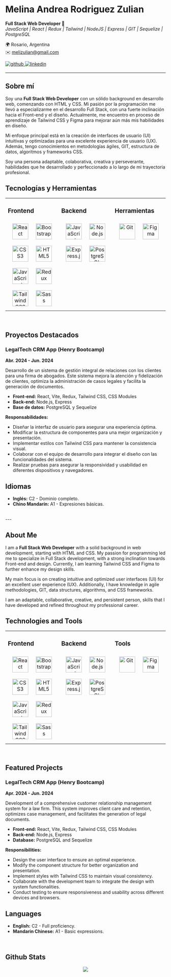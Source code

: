 # Melina Andrea Rodriguez Zulian

**Full Stack Web Developer 🚀**  
*JavaScript | React | Redux | Tailwind | NodeJS | Express | GIT | Sequelize | PostgreSQL*

🌍 Rosario, Argentina  
✉️ melizulian@gmail.com  
<div align="left">
<a href="https://github.com/melizulian" target="_blank">
<img src=https://img.shields.io/badge/github-%2324292e.svg?&style=for-the-badge&logo=github&logoColor=white alt=github style="margin-bottom: 5px;" />
</a>
<a href="https://linkedin.com/in/melizulian" target="_blank">
<img src=https://img.shields.io/badge/linkedin-%231E77B5.svg?&style=for-the-badge&logo=linkedin&logoColor=white alt=linkedin style="margin-bottom: 5px;" />
</a>  
</div>  

---

## Sobre mí

Soy una **Full Stack Web Developer** con un sólido background en desarrollo web, comenzando con HTML y CSS. Mi pasión por la programación me llevó a especializarme en el desarrollo Full Stack, con una fuerte inclinación hacia el Front-end y el diseño. Actualmente, me encuentro en proceso de aprendizaje de Tailwind CSS y Figma para mejorar aún más mis habilidades en diseño.

Mi enfoque principal está en la creación de interfaces de usuario (UI) intuitivas y optimizadas para una excelente experiencia de usuario (UX). Además, tengo conocimientos en metodologías ágiles, GIT, estructura de datos, algoritmos y frameworks CSS. 

Soy una persona adaptable, colaborativa, creativa y perseverante, habilidades que he desarrollado y perfeccionado a lo largo de mi trayectoria profesional.



## Tecnologías y Herramientas 
<table><tr><td valign="top" width="33%">


### Frontend  
<div align="center">  
<a href="https://reactjs.org/" target="_blank"><img style="margin: 10px" src="https://profilinator.rishav.dev/skills-assets/react-original-wordmark.svg" alt="React" height="50" /></a>  
<a href="https://getbootstrap.com/docs/3.4/javascript/" target="_blank"><img style="margin: 10px" src="https://profilinator.rishav.dev/skills-assets/bootstrap-plain.svg" alt="Bootstrap" height="50" /></a>  
<a href="https://www.w3schools.com/css/" target="_blank"><img style="margin: 10px" src="https://profilinator.rishav.dev/skills-assets/css3-original-wordmark.svg" alt="CSS3" height="50" /></a>  
<a href="https://en.wikipedia.org/wiki/HTML5" target="_blank"><img style="margin: 10px" src="https://profilinator.rishav.dev/skills-assets/html5-original-wordmark.svg" alt="HTML5" height="50" /></a>  
<a href="https://www.javascript.com/" target="_blank"><img style="margin: 10px" src="https://profilinator.rishav.dev/skills-assets/javascript-original.svg" alt="JavaScript" height="50" /></a>  
<a href="https://redux.js.org/" target="_blank"><img style="margin: 10px" src="https://profilinator.rishav.dev/skills-assets/redux-original.svg" alt="Redux" height="50" /></a>  
<a href="https://www.tailwindcss.com/" target="_blank"><img style="margin: 10px" src="https://profilinator.rishav.dev/skills-assets/tailwindcss.svg" alt="Tailwind CSS" height="50" /></a>  
<a href="https://sass-lang.com/" target="_blank"><img style="margin: 10px" src="https://profilinator.rishav.dev/skills-assets/sass-original.svg" alt="Sass" height="50" /></a>  
</div>

</td><td valign="top" width="33%">


### Backend  
<div align="center">  
<a href="https://www.javascript.com/" target="_blank"><img style="margin: 10px" src="https://profilinator.rishav.dev/skills-assets/javascript-original.svg" alt="JavaScript" height="50" /></a>  
<a href="https://nodejs.org/" target="_blank"><img style="margin: 10px" src="https://profilinator.rishav.dev/skills-assets/nodejs-original-wordmark.svg" alt="Node.js" height="50" /></a>  
<a href="https://expressjs.com/" target="_blank"><img style="margin: 10px" src="https://profilinator.rishav.dev/skills-assets/express-original-wordmark.svg" alt="Express.js" height="50" /></a>  
<a href="https://www.postgresql.org/" target="_blank"><img style="margin: 10px" src="https://profilinator.rishav.dev/skills-assets/postgresql-original-wordmark.svg" alt="PostgreSQL" height="50" /></a>  
</div>

</td><td valign="top" width="33%">


### Herramientas  
<div align="center">  
<a href="https://github.com/" target="_blank"><img style="margin: 10px" src="https://profilinator.rishav.dev/skills-assets/git-scm-icon.svg" alt="Git" height="50" /></a>  
<a href="https://www.figma.com/" target="_blank"><img style="margin: 10px" src="https://profilinator.rishav.dev/skills-assets/figma-icon.svg" alt="Figma" height="50" /></a>  
</div>

</td></tr></table>  

<br/>   

## Proyectos Destacados

### LegalTech CRM App (Henry Bootcamp)
**Abr. 2024 - Jun. 2024**

Desarrollo de un sistema de gestión integral de relaciones con los clientes para una firma de abogados. Este sistema mejora la atención y fidelización de clientes, optimiza la administración de casos legales y facilita la generación de documentos.

- **Front-end:** React, Vite, Redux, Tailwind CSS, CSS Modules
- **Back-end:** Node.js, Express
- **Base de datos:** PostgreSQL y Sequelize

**Responsabilidades:**
- Diseñar la interfaz de usuario para asegurar una experiencia óptima.
- Modificar la estructura de componentes para una mejor organización y presentación.
- Implementar estilos con Tailwind CSS para mantener la consistencia visual.
- Colaborar con el equipo de desarrollo para integrar el diseño con las funcionalidades del sistema.
- Realizar pruebas para asegurar la responsividad y usabilidad en diferentes dispositivos y navegadores.

## Idiomas

- **Inglés:** C2 - Dominio completo.
- **Chino Mandarín:** A1 - Expresiones básicas.

<br/> 
---

## About Me

I am a **Full Stack Web Developer** with a solid background in web development, starting with HTML and CSS. My passion for programming led me to specialize in Full Stack development, with a strong inclination towards Front-end and design. Currently, I am learning Tailwind CSS and Figma to further enhance my design skills.

My main focus is on creating intuitive and optimized user interfaces (UI) for an excellent user experience (UX). Additionally, I have knowledge in agile methodologies, GIT, data structures, algorithms, and CSS frameworks.

I am an adaptable, collaborative, creative, and persistent person, skills that I have developed and refined throughout my professional career.

## Technologies and Tools 
<table><tr><td valign="top" width="33%">

### Frontend  
<div align="center">  
<a href="https://reactjs.org/" target="_blank"><img style="margin: 10px" src="https://profilinator.rishav.dev/skills-assets/react-original-wordmark.svg" alt="React" height="50" /></a>  
<a href="https://getbootstrap.com/docs/3.4/javascript/" target="_blank"><img style="margin: 10px" src="https://profilinator.rishav.dev/skills-assets/bootstrap-plain.svg" alt="Bootstrap" height="50" /></a>  
<a href="https://www.w3schools.com/css/" target="_blank"><img style="margin: 10px" src="https://profilinator.rishav.dev/skills-assets/css3-original-wordmark.svg" alt="CSS3" height="50" /></a>  
<a href="https://en.wikipedia.org/wiki/HTML5" target="_blank"><img style="margin: 10px" src="https://profilinator.rishav.dev/skills-assets/html5-original-wordmark.svg" alt="HTML5" height="50" /></a>  
<a href="https://www.javascript.com/" target="_blank"><img style="margin: 10px" src="https://profilinator.rishav.dev/skills-assets/javascript-original.svg" alt="JavaScript" height="50" /></a>  
<a href="https://redux.js.org/" target="_blank"><img style="margin: 10px" src="https://profilinator.rishav.dev/skills-assets/redux-original.svg" alt="Redux" height="50" /></a>  
<a href="https://www.tailwindcss.com/" target="_blank"><img style="margin: 10px" src="https://profilinator.rishav.dev/skills-assets/tailwindcss.svg" alt="Tailwind CSS" height="50" /></a>  
<a href="https://sass-lang.com/" target="_blank"><img style="margin: 10px" src="https://profilinator.rishav.dev/skills-assets/sass-original.svg" alt="Sass" height="50" /></a>  
</div>

</td><td valign="top" width="33%">

### Backend  
<div align="center">  
<a href="https://www.javascript.com/" target="_blank"><img style="margin: 10px" src="https://profilinator.rishav.dev/skills-assets/javascript-original.svg" alt="JavaScript" height="50" /></a>  
<a href="https://nodejs.org/" target="_blank"><img style="margin: 10px" src="https://profilinator.rishav.dev/skills-assets/nodejs-original-wordmark.svg" alt="Node.js" height="50" /></a>  
<a href="https://expressjs.com/" target="_blank"><img style="margin: 10px" src="https://profilinator.rishav.dev/skills-assets/express-original-wordmark.svg" alt="Express.js" height="50" /></a>  
<a href="https://www.postgresql.org/" target="_blank"><img style="margin: 10px" src="https://profilinator.rishav.dev/skills-assets/postgresql-original-wordmark.svg" alt="PostgreSQL" height="50" /></a>  
</div>

</td><td valign="top" width="33%">

### Tools  
<div align="center">  
<a href="https://github.com/" target="_blank"><img style="margin: 10px" src="https://profilinator.rishav.dev/skills-assets/git-scm-icon.svg" alt="Git" height="50" /></a>  
<a href="https://www.figma.com/" target="_blank"><img style="margin: 10px" src="https://profilinator.rishav.dev/skills-assets/figma-icon.svg" alt="Figma" height="50" /></a>  
</div>

</td></tr></table>  

<br/>   

## Featured Projects

### LegalTech CRM App (Henry Bootcamp)
**Apr. 2024 - Jun. 2024**

Development of a comprehensive customer relationship management system for a law firm. This system improves client care and retention, optimizes case management, and facilitates the generation of legal documents.

- **Front-end:** React, Vite, Redux, Tailwind CSS, CSS Modules
- **Back-end:** Node.js, Express
- **Database:** PostgreSQL and Sequelize

**Responsibilities:**
- Design the user interface to ensure an optimal experience.
- Modify the component structure for better organization and presentation.
- Implement styles with Tailwind CSS to maintain visual consistency.
- Collaborate with the development team to integrate the design with system functionalities.
- Conduct testing to ensure responsiveness and usability across different devices and browsers.

## Languages

- **English:** C2 - Full proficiency.
- **Mandarin Chinese:** A1 - Basic expressions.
 
  
<br/> 

  ## Github Stats  
<div align="center"><img src="https://github-readme-stats.vercel.app/api?username=melizulian&show_icons=true&count_private=true&hide_border=true" align="center" /></div>  

<br/>  
